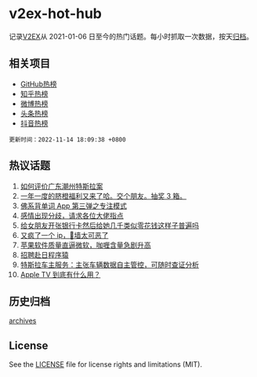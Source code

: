 # v2ex-hot-hub

 记录[V2EX](https://www.v2ex.com/)从 2021-01-06 日至今的热门话题。每小时抓取一次数据，按天[归档](archives)。
 
 ## 相关项目

- [GitHub热榜](https://github.com/lonnyzhang423/github-hot-hub)
- [知乎热榜](https://github.com/lonnyzhang423/zhihu-hot-hub)
- [微博热榜](https://github.com/lonnyzhang423/weibo-hot-hub)
- [头条热榜](https://github.com/lonnyzhang423/toutiao-hot-hub)
- [抖音热榜](https://github.com/lonnyzhang423/douyin-hot-hub)


 `更新时间：2022-11-14 18:09:38 +0800`

## 热议话题

1. [如何评价广东潮州特斯拉案](https://www.v2ex.com/t/894931)
1. [一年一度的脐橙福利又来了哈。交个朋友。抽奖 3 箱。](https://www.v2ex.com/t/895134)
1. [佛系背单词 App 第三弹之专注模式](https://www.v2ex.com/t/894913)
1. [感情出现分歧，请求各位大佬指点](https://www.v2ex.com/t/894984)
1. [给女朋友开张银行卡然后给她几千类似零花钱这样子普遍吗](https://www.v2ex.com/t/894937)
1. [又疯了一个 ip，🧱墙太可恶了](https://www.v2ex.com/t/895000)
1. [苹果软件质量直逼微软，咖喱含量急剧升高](https://www.v2ex.com/t/894915)
1. [招聘赴日程序猿](https://www.v2ex.com/t/894991)
1. [特斯拉车主服务：主张车辆数据自主管控，可随时查证分析](https://www.v2ex.com/t/895082)
1. [Apple TV 到底有什么用？](https://www.v2ex.com/t/895019)

## 历史归档

[archives](archives)

## License

See the [LICENSE](LICENSE) file for license rights and limitations (MIT).
